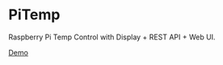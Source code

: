 # PiTemp

Raspberry Pi Temp Control with Display + REST API + Web UI.

[Demo](https://www.kingkingyyk.com/pitemp)
